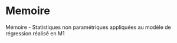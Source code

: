 # Memoire
Mémoire - Statistiques non paramétriques appliquées au modèle de régression réalisé en M1
